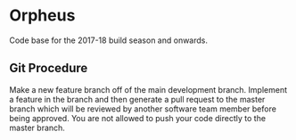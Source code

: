# Orpheus
Code base for the 2017-18 build season and onwards.

## Git Procedure
Make a new feature branch off of the main development branch. Implement a feature in the branch and then generate a pull request to the master branch which will be reviewed by another software team member before being approved. You are not allowed to push your code directly to the master branch.